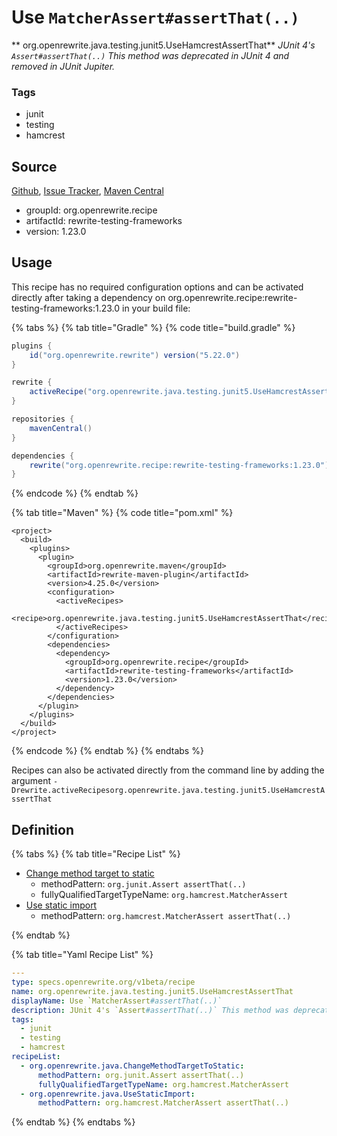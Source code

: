 # Use `MatcherAssert#assertThat(..)`

** org.openrewrite.java.testing.junit5.UseHamcrestAssertThat**
_JUnit 4's `Assert#assertThat(..)` This method was deprecated in JUnit 4 and removed in JUnit Jupiter._

### Tags

* junit
* testing
* hamcrest

## Source

[Github](https://github.com/openrewrite/rewrite-testing-frameworks), [Issue Tracker](https://github.com/openrewrite/rewrite-testing-frameworks/issues), [Maven Central](https://search.maven.org/artifact/org.openrewrite.recipe/rewrite-testing-frameworks/1.23.0/jar)

* groupId: org.openrewrite.recipe
* artifactId: rewrite-testing-frameworks
* version: 1.23.0


## Usage

This recipe has no required configuration options and can be activated directly after taking a dependency on org.openrewrite.recipe:rewrite-testing-frameworks:1.23.0 in your build file:

{% tabs %}
{% tab title="Gradle" %}
{% code title="build.gradle" %}
```groovy
plugins {
    id("org.openrewrite.rewrite") version("5.22.0")
}

rewrite {
    activeRecipe("org.openrewrite.java.testing.junit5.UseHamcrestAssertThat")
}

repositories {
    mavenCentral()
}

dependencies {
    rewrite("org.openrewrite.recipe:rewrite-testing-frameworks:1.23.0")
}
```
{% endcode %}
{% endtab %}

{% tab title="Maven" %}
{% code title="pom.xml" %}
```markup
<project>
  <build>
    <plugins>
      <plugin>
        <groupId>org.openrewrite.maven</groupId>
        <artifactId>rewrite-maven-plugin</artifactId>
        <version>4.25.0</version>
        <configuration>
          <activeRecipes>
            <recipe>org.openrewrite.java.testing.junit5.UseHamcrestAssertThat</recipe>
          </activeRecipes>
        </configuration>
        <dependencies>
          <dependency>
            <groupId>org.openrewrite.recipe</groupId>
            <artifactId>rewrite-testing-frameworks</artifactId>
            <version>1.23.0</version>
          </dependency>
        </dependencies>
      </plugin>
    </plugins>
  </build>
</project>
```
{% endcode %}
{% endtab %}
{% endtabs %}

Recipes can also be activated directly from the command line by adding the argument `-Drewrite.activeRecipesorg.openrewrite.java.testing.junit5.UseHamcrestAssertThat`

## Definition

{% tabs %}
{% tab title="Recipe List" %}
* [Change method target to static](../../../java/changemethodtargettostatic.md)
  * methodPattern: `org.junit.Assert assertThat(..)`
  * fullyQualifiedTargetTypeName: `org.hamcrest.MatcherAssert`
* [Use static import](../../../java/usestaticimport.md)
  * methodPattern: `org.hamcrest.MatcherAssert assertThat(..)`

{% endtab %}

{% tab title="Yaml Recipe List" %}
```yaml
---
type: specs.openrewrite.org/v1beta/recipe
name: org.openrewrite.java.testing.junit5.UseHamcrestAssertThat
displayName: Use `MatcherAssert#assertThat(..)`
description: JUnit 4's `Assert#assertThat(..)` This method was deprecated in JUnit 4 and removed in JUnit Jupiter.
tags:
  - junit
  - testing
  - hamcrest
recipeList:
  - org.openrewrite.java.ChangeMethodTargetToStatic:
      methodPattern: org.junit.Assert assertThat(..)
      fullyQualifiedTargetTypeName: org.hamcrest.MatcherAssert
  - org.openrewrite.java.UseStaticImport:
      methodPattern: org.hamcrest.MatcherAssert assertThat(..)

```
{% endtab %}
{% endtabs %}
